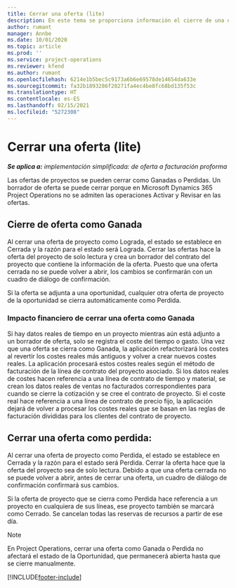 ```yaml
---
title: Cerrar una oferta (lite)
description: En este tema se proporciona información el cierre de una oferta en Project Operations.
author: rumant
manager: Annbe
ms.date: 10/01/2020
ms.topic: article
ms.prod: ''
ms.service: project-operations
ms.reviewer: kfend
ms.author: rumant
ms.openlocfilehash: 6214e1b5bec5c9173a6b6e69578de14654da633e
ms.sourcegitcommit: fa32b1893286f20271fa4ec4be8fc68bd135f53c
ms.translationtype: HT
ms.contentlocale: es-ES
ms.lasthandoff: 02/15/2021
ms.locfileid: "5272308"
---
```

# <a name="close-a-quote---lite"></a>Cerrar una oferta (lite)

_**Se aplica a:** implementación simplificada: de oferta a facturación proforma_

Las ofertas de proyectos se pueden cerrar como Ganadas o Perdidas. Un borrador de oferta se puede cerrar porque en Microsoft Dynamics 365 Project Operations no se admiten las operaciones Activar y Revisar en las ofertas.

## <a name="close-a-quote-as-won"></a>Cierre de oferta como Ganada

Al cerrar una oferta de proyecto como Lograda, el estado se establece en Cerrada y la razón para el estado será Lograda. Cerrar las ofertas hace la oferta del proyecto de solo lectura y crea un borrador del contrato del proyecto que contiene la información de la oferta. Puesto que una oferta cerrada no se puede volver a abrir, los cambios se confirmarán con un cuadro de diálogo de confirmación.

Si la oferta se adjunta a una oportunidad, cualquier otra oferta de proyecto de la oportunidad se cierra automáticamente como Perdida.

### <a name="financial-impact-of-closing-a-quote-as-won"></a>Impacto financiero de cerrar una oferta como Ganada

Si hay datos reales de tiempo en un proyecto mientras aún está adjunto a un borrador de oferta, solo se registra el coste del tiempo o gasto. Una vez que una oferta se cierra como Ganada, la aplicación refactorizará los costes al revertir los costes reales más antiguos y volver a crear nuevos costes reales. La aplicación procesará estos costes reales según el método de facturación de la línea de contrato del proyecto asociado. Si los datos reales de costes hacen referencia a una línea de contrato de tiempo y material, se crean los datos reales de ventas no facturados correspondientes para cuando se cierre la cotización y se cree el contrato de proyecto. Si el coste real hace referencia a una línea de contrato de precio fijo, la aplicación dejará de volver a procesar los costes reales que se basan en las reglas de facturación divididas para los clientes del contrato de proyecto.

## <a name="closing-a-quote-as-lost"></a>Cerrar una oferta como perdida:

Al cerrar una oferta de proyecto como Perdida, el estado se establece en Cerrada y la razón para el estado será Perdida. Cerrar la oferta hace que la oferta del proyecto sea de solo lectura. Debido a que una oferta cerrada no se puede volver a abrir, antes de cerrar una oferta, un cuadro de diálogo de confirmación confirmará sus cambios.

Si la oferta de proyecto que se cierra como Perdida hace referencia a un proyecto en cualquiera de sus líneas, ese proyecto también se marcará como Cerrado. Se cancelan todas las reservas de recursos a partir de ese día.

> [!NOTE]
> En Project Operations, cerrar una oferta como Ganada o Perdida no afectará el estado de la Oportunidad, que permanecerá abierta hasta que se cierre manualmente.


[!INCLUDE[footer-include](../../includes/footer-banner.md)]